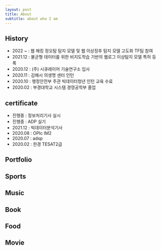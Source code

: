 ```yaml
---
layout: post
title: About 
subtitle: about who I am
---
```



## History

- 2022 ~ : 웹 해킹 정오탐 탐지 모델 및 웹 이상징후 탐지 모델 고도화 TF팀 참여
- 2021.12 : 불균형 데이터를 위한 비지도학습 기반의 웹로그 이상탐지 모델 특허 등록 
- 2020.12 : (주) 시큐레이어 기술연구소 입사
- 2020.11 : 김해시 의생명 센터 인턴  
- 2020.10 : 행정안전부 주관 빅데이터청년 인턴 교육 수료   
- 2020.02 : 부경대학교 시스템 경영공학부 졸업

## certificate

- 진행중 : 정보처리기사 실시
- 진행중 : ADP 실기
- 2021.12 : 빅데이터분석기사
- 2020.08 : OPIc IM2
- 2020.07 : adsp  
- 2020.02 : 한경 TESAT2급

## Portfolio

## Sports

## Music

## Book

## Food

## Movie
